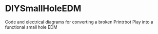 # DIYSmallHoleEDM
Code and electrical diagrams for converting a broken Printrbot Play into a functional small hole EDM

